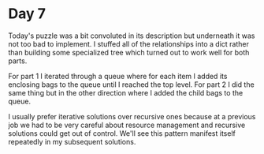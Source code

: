 # Day 7

Today's puzzle was a bit convoluted in its description but underneath it was not too bad to implement. I stuffed all of the relationships into a dict rather than building some specialized tree which turned out to work well for both parts.


For part 1 I iterated through a queue where for each item I added its enclosing bags to the queue until I reached the top level. For part 2 I did the same thing but in the other direction where I added the child bags to the queue.


I usually prefer iterative solutions over recursive ones because at a previous job we had to be very careful about resource management and recursive solutions could get out of control. We'll see this pattern manifest itself repeatedly in my subsequent solutions.